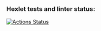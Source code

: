 ### Hexlet tests and linter status:
[![Actions Status](https://github.com/vitaly-volk/python-project-50/actions/workflows/hexlet-check.yml/badge.svg)](https://github.com/vitaly-volk/python-project-50/actions)